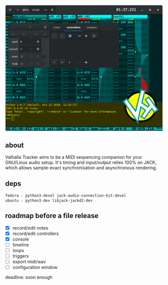 ![vht header](/data/vht_header.png)
## about
Valhalla Tracker aims to be a MIDI sequencing companion for your
GNU/Linux audio setup. It's timing and input/output relies 100% on JACK,
which allows sample-exact synchronisation and asynchronous rendering.

## deps
```
fedora - python3-devel jack-audio-connection-kit-devel
ubuntu - python3-dev libjack-jackd2-dev
```

## roadmap before a file release
- [x] record/edit notes
- [x] record/edit controllers
- [x] console
- [ ] timeline
- [ ] loops
- [ ] triggers
- [ ] export midi/wav
- [ ] configuration window

deadline: soon enough
